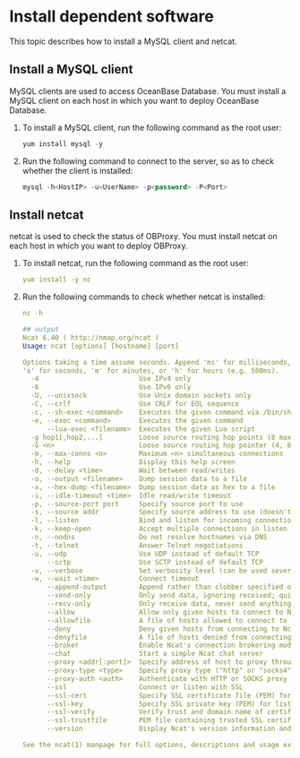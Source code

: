 Install dependent software
===============================================

This topic describes how to install a MySQL client and netcat.

Install a MySQL client
-------------------------------------------

MySQL clients are used to access OceanBase Database. You must install a MySQL client on each host in which you want to deploy OceanBase Database.

1. To install a MySQL client, run the following command as the root user:

   ```sql
   yum install mysql -y
   ```

2. Run the following command to connect to the server, so as to check whether the client is installed:

   ```sql
   mysql -h<HostIP> -u<UserName> -p<password> -P<Port>
   ```

Install netcat
-----------------------------------

netcat is used to check the status of OBProxy. You must install netcat on each host in which you want to deploy OBProxy.

1. To install netcat, run the following command as the root user:

   ```yaml
   yum install -y nc
   ```

2. Run the following commands to check whether netcat is installed:

   ```yaml
   nc -h
   
   ## output
   Ncat 6.40 ( http://nmap.org/ncat )
   Usage: ncat [options] [hostname] [port]
   
   Options taking a time assume seconds. Append 'ms' for milliseconds,
   's' for seconds, 'm' for minutes, or 'h' for hours (e.g. 500ms).
     -4                         Use IPv4 only
     -6                         Use IPv6 only
     -U, --unixsock             Use Unix domain sockets only
     -C, --crlf                 Use CRLF for EOL sequence
     -c, --sh-exec <command>    Executes the given command via /bin/sh
     -e, --exec <command>       Executes the given command
         --lua-exec <filename>  Executes the given Lua script
     -g hop1[,hop2,...]         Loose source routing hop points (8 max)
     -G <n>                     Loose source routing hop pointer (4, 8, 12, ...)
     -m, --max-conns <n>        Maximum <n> simultaneous connections
     -h, --help                 Display this help screen
     -d, --delay <time>         Wait between read/writes
     -o, --output <filename>    Dump session data to a file
     -x, --hex-dump <filename>  Dump session data as hex to a file
     -i, --idle-timeout <time>  Idle read/write timeout
     -p, --source-port port     Specify source port to use
     -s, --source addr          Specify source address to use (doesn't affect -l)
     -l, --listen               Bind and listen for incoming connections
     -k, --keep-open            Accept multiple connections in listen mode
     -n, --nodns                Do not resolve hostnames via DNS
     -t, --telnet               Answer Telnet negotiations
     -u, --udp                  Use UDP instead of default TCP
         --sctp                 Use SCTP instead of default TCP
     -v, --verbose              Set verbosity level (can be used several times)
     -w, --wait <time>          Connect timeout
         --append-output        Append rather than clobber specified output files
         --send-only            Only send data, ignoring received; quit on EOF
         --recv-only            Only receive data, never send anything
         --allow                Allow only given hosts to connect to Ncat
         --allowfile            A file of hosts allowed to connect to Ncat
         --deny                 Deny given hosts from connecting to Ncat
         --denyfile             A file of hosts denied from connecting to Ncat
         --broker               Enable Ncat's connection brokering mode
         --chat                 Start a simple Ncat chat server
         --proxy <addr[:port]>  Specify address of host to proxy through
         --proxy-type <type>    Specify proxy type ("http" or "socks4")
         --proxy-auth <auth>    Authenticate with HTTP or SOCKS proxy server
         --ssl                  Connect or listen with SSL
         --ssl-cert             Specify SSL certificate file (PEM) for listening
         --ssl-key              Specify SSL private key (PEM) for listening
         --ssl-verify           Verify trust and domain name of certificates
         --ssl-trustfile        PEM file containing trusted SSL certificates
         --version              Display Ncat's version information and exit
   
   See the ncat(1) manpage for full options, descriptions and usage examples
   ```
